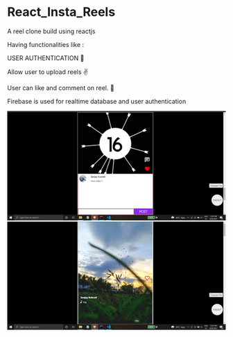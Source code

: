 <h1>React_Insta_Reels</h1>
<p>A reel clone build using reactjs</p>
<p>Having functionalities like :</p>
<p>USER AUTHENTICATION 💯</p>
<p>Allow user to upload reels ✌️</p>
<p>User can like and comment on reel. 💃</p>
<p>Firebase is used for realtime database and user authentication</p>
<img src="./public/first.png" />
<img src="./public/second.png">
